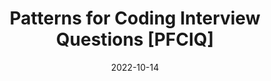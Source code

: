 ---
title: "Patterns for Coding Interview Questions [PFCIQ]"
date: "2022-10-14"
draft: true
authors: bhuwanupadhyay
categories:
- Algorithms
---